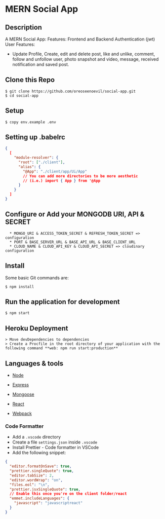 # MERN Social App

## Description

A MERN Social App:
Features: Frontend and Backend Authentication (jwt)
User Features:

- Update Profile, Create, edit and delete post, like and unlike, comment, follow and unfollow user, photo snapshot and video, message, received notification and saved post.

## Clone this Repo

```
$ git clone https://github.com/oreoseenoevil/social-app.git
$ cd social-app
```

## Setup

```
$ copy env.example .env
```

## Setting up .babelrc

```json
{
  [
    "module-resolver": {
      "root": ["./client"],
      "alias": {
        "@App": "./client/app/Ui/App"
        // You can add more directories to be more aesthetic
        // (i.e.) import { App } from '@App
      }
    }
  ]
}
```

## Configure or Add your MONGODB URI, API & SECRET

```
  * MONGO_URI & ACCESS_TOKEN_SECRET & REFRESH_TOKEN_SECRET => configuration
  * PORT & BASE_SERVER_URL & BASE_API_URL & BASE_CLIENT_URL
  * CLOUD_NAME & CLOUD_API_KEY & CLOUD_API_SECRET => cloudinary configuration
```

## Install

Some basic Git commands are:

```
$ npm install
```

## Run the application for development

```
$ npm start
```

## Heroku Deployment

```
> Move devDependencies to dependencies
> Create a Procfile in the root directory of your application with the following command **web: npm run start:production**
```

## Languages & tools

- [Node](https://nodejs.org/en/)

- [Express](https://expressjs.com/)

- [Mongoose](https://mongoosejs.com/)

- [React](https://reactjs.org/)

- [Webpack](https://webpack.js.org/)

### Code Formatter

- Add a `.vscode` directory
- Create a file `settings.json` inside `.vscode`
- Install Prettier - Code formatter in VSCode
- Add the following snippet:

```json
{
  "editor.formatOnSave": true,
  "prettier.singleQuote": true,
  "editor.tabSize": 2,
  "editor.wordWrap": "on",
  "files.eol": "\n",
  "prettier.jsxSingleQuote": true,
  // Enable this once you're on the client folder/react
  "emmet.includeLanguages": {
    "javascript": "javascriptreact"
  }
}
```
